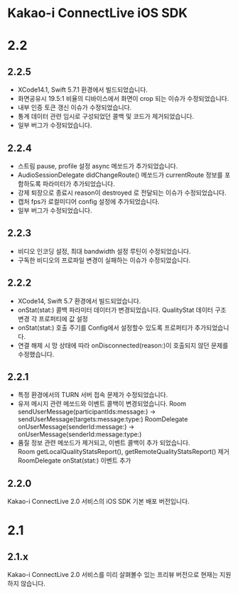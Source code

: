 # Kakao-i ConnectLive iOS SDK

# 2.2
## 2.2.5
* XCode14.1, Swift 5.7.1 환경에서 빌드되었습니다.
* 화면공유시 19.5:1 비율의 디바이스에서 화면이 crop 되는 이슈가 수정되었습니다.
* 내부 인증 토큰 갱신 이슈가 수정되었습니다.
* 통계 데이터 관련 임시로 구성되었던 콜백 및 코드가 제거되었습니다.
* 일부 버그가 수정되었습니다.

## 2.2.4
* 스트림 pause, profile 설정 async 메쏘드가 추가되었습니다.
* AudioSessionDelegate didChangeRoute() 메쏘드가 currentRoute 정보를 포함하도록 파라미터가 추가되었습니다.
* 강제 퇴장으로 종료시 reason이 destroyed 로 전달되는 이슈가 수정되었습니다.
* 캡처 fps가 로컬미디어 config 설정에 추가되었습니다. 
* 일부 버그가 수정되었습니다.


## 2.2.3
* 비디오 인코딩 설정, 최대 bandwidth 설정 루틴이 수정되었습니다.
* 구독한 비디오의 프로파일 변경이 실패하는 이슈가 수정되었습니다.


## 2.2.2
* XCode14, Swift 5.7 환경에서 빌드되었습니다.
* onStat(stat:) 콜백 파라미터 데이터가 변경되었습니다. 
  QualityStat 데이터 구조 변경
  각 프로퍼티에 값 설정
* onStat(stat:) 호출 주기를 Config에서 설정할수 있도록 프로퍼티가 추가되었습니다.
* 연결 해제 시 망 상태에 따라 onDisconnected(reason:)이 호출되지 않던 문제를 수정했습니다.


## 2.2.1
* 특정 환경에서의 TURN 서버 접속 문제가 수정되었습니다.
* 유저 메시지 관련 메쏘드와 이벤트 콜백이 변경되었습니다.
  Room sendUserMessage(participantIds:message:) -> sendUserMessage(targets:message:type:)
  RoomDelegate onUserMessage(senderId:message:) -> onUserMessage(senderId:message:type:)
* 품질 정보 관련 메쏘드가 제거되고, 이벤트 콜백이 추가 되었습니다.  
  Room getLocalQualityStatsReport(), getRemoteQualityStatsReport() 제거
  RoomDelegate onStat(stat:) 이벤트 추가


## 2.2.0
Kakao-i ConnectLive 2.0 서비스의 iOS SDK 기본 배포 버전입니다.


# 2.1
## 2.1.x
Kakao-i ConnectLive 2.0 서비스를 미리 살펴볼수 있는 프리뷰 버전으로 현재는 지원하지 않습니다.
